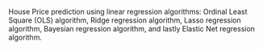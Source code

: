 House Price prediction using linear regression algorithms: Ordinal Least Square (OLS) algorithm, Ridge regression algorithm, Lasso regression algorithm, Bayesian regression algorithm, and lastly Elastic Net regression algorithm. 
